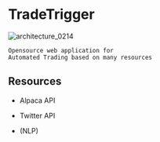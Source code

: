 # TradeTrigger

![architecture_0214](https://user-images.githubusercontent.com/61527175/218827773-faad64ad-1d09-4546-9548-e0e24a5d47e2.png)


```
Opensource web application for 
Automated Trading based on many resources
```





## Resources

- Alpaca API

- Twitter API

- (NLP)
